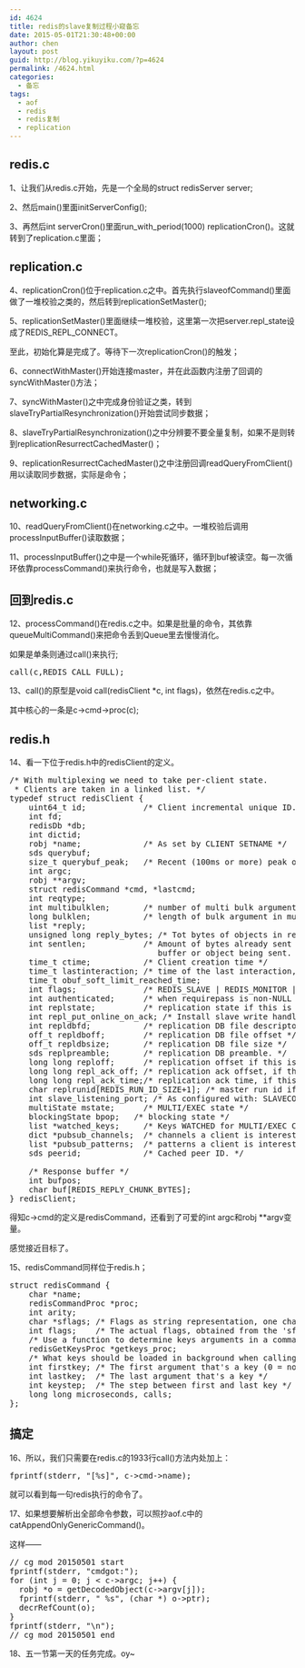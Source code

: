 ```yaml
---
id: 4624
title: redis的slave复制过程小窥备忘
date: 2015-05-01T21:30:48+00:00
author: chen
layout: post
guid: http://blog.yikuyiku.com/?p=4624
permalink: /4624.html
categories:
  - 备忘
tags:
  - aof
  - redis
  - redis复制
  - replication
---
```

## redis.c

1、让我们从redis.c开始，先是一个全局的struct redisServer server;

2、然后main()里面initServerConfig();

3、再然后int serverCron()里面run\_with\_period(1000) replicationCron()。这就转到了replication.c里面；

## replication.c

4、replicationCron()位于replication.c之中。首先执行slaveofCommand()里面做了一堆校验之类的，然后转到replicationSetMaster();

5、replicationSetMaster()里面继续一堆校验，这里第一次把server.repl\_state设成了REDIS\_REPL_CONNECT。

至此，初始化算是完成了。等待下一次replicationCron()的触发；

6、connectWithMaster()开始连接master，并在此函数内注册了回调的syncWithMaster()方法；

7、syncWithMaster()之中完成身份验证之类，转到slaveTryPartialResynchronization()开始尝试同步数据；

8、slaveTryPartialResynchronization()之中分辨要不要全量复制，如果不是则转到replicationResurrectCachedMaster()；

9、replicationResurrectCachedMaster()之中注册回调readQueryFromClient()用以读取同步数据，实际是命令；

## networking.c

10、readQueryFromClient()在networking.c之中。一堆校验后调用processInputBuffer()读取数据；

11、processInputBuffer()之中是一个while死循环，循环到buf被读空。每一次循环依靠processCommand()来执行命令，也就是写入数据；

## 回到redis.c

12、processCommand()在redis.c之中。如果是批量的命令，其依靠queueMultiCommand()来把命令丢到Queue里去慢慢消化。
  
如果是单条则通过call()来执行;

<pre>call(c,REDIS_CALL_FULL);
</pre>

13、call()的原型是void call(redisClient *c, int flags)，依然在redis.c之中。
  
其中核心的一条是c->cmd->proc(c);

## redis.h

14、看一下位于redis.h中的redisClient的定义。

<pre>/* With multiplexing we need to take per-client state.
 * Clients are taken in a linked list. */
typedef struct redisClient {
    uint64_t id;            /* Client incremental unique ID. */
    int fd;
    redisDb *db;
    int dictid;
    robj *name;             /* As set by CLIENT SETNAME */
    sds querybuf;
    size_t querybuf_peak;   /* Recent (100ms or more) peak of querybuf size */
    int argc;
    robj **argv;
    struct redisCommand *cmd, *lastcmd;
    int reqtype;
    int multibulklen;       /* number of multi bulk arguments left to read */
    long bulklen;           /* length of bulk argument in multi bulk request */
    list *reply;
    unsigned long reply_bytes; /* Tot bytes of objects in reply list */
    int sentlen;            /* Amount of bytes already sent in the current
                               buffer or object being sent. */
    time_t ctime;           /* Client creation time */
    time_t lastinteraction; /* time of the last interaction, used for timeout */
    time_t obuf_soft_limit_reached_time;
    int flags;              /* REDIS_SLAVE | REDIS_MONITOR | REDIS_MULTI ... */
    int authenticated;      /* when requirepass is non-NULL */
    int replstate;          /* replication state if this is a slave */
    int repl_put_online_on_ack; /* Install slave write handler on ACK. */
    int repldbfd;           /* replication DB file descriptor */
    off_t repldboff;        /* replication DB file offset */
    off_t repldbsize;       /* replication DB file size */
    sds replpreamble;       /* replication DB preamble. */
    long long reploff;      /* replication offset if this is our master */
    long long repl_ack_off; /* replication ack offset, if this is a slave */
    long long repl_ack_time;/* replication ack time, if this is a slave */
    char replrunid[REDIS_RUN_ID_SIZE+1]; /* master run id if this is a master */
    int slave_listening_port; /* As configured with: SLAVECONF listening-port */
    multiState mstate;      /* MULTI/EXEC state */
    blockingState bpop;   /* blocking state */
    list *watched_keys;     /* Keys WATCHED for MULTI/EXEC CAS */
    dict *pubsub_channels;  /* channels a client is interested in (SUBSCRIBE) */
    list *pubsub_patterns;  /* patterns a client is interested in (SUBSCRIBE) */
    sds peerid;             /* Cached peer ID. */

    /* Response buffer */
    int bufpos;
    char buf[REDIS_REPLY_CHUNK_BYTES];
} redisClient;
</pre>

得知c->cmd的定义是redisCommand，还看到了可爱的int argc和robj **argv变量。
  
感觉接近目标了。

15、redisCommand同样位于redis.h；

<pre>struct redisCommand {
    char *name;
    redisCommandProc *proc;
    int arity;
    char *sflags; /* Flags as string representation, one char per flag. */
    int flags;    /* The actual flags, obtained from the 'sflags' field. */
    /* Use a function to determine keys arguments in a command line. */
    redisGetKeysProc *getkeys_proc;
    /* What keys should be loaded in background when calling this command? */
    int firstkey; /* The first argument that's a key (0 = no keys) */
    int lastkey;  /* The last argument that's a key */
    int keystep;  /* The step between first and last key */
    long long microseconds, calls;
};
</pre>

## 搞定

16、所以，我们只需要在redis.c的1933行call()方法内处加上：

<pre>fprintf(stderr, "[%s]", c->cmd->name);
</pre>

就可以看到每一句redis执行的命令了。

17、如果想要解析出全部命令参数，可以照抄aof.c中的catAppendOnlyGenericCommand()。
  
这样——

<pre>// cg mod 20150501 start
fprintf(stderr, "cmdgot:");
for (int j = 0; j &lt; c->argc; j++) {
  robj *o = getDecodedObject(c->argv[j]);
  fprintf(stderr, " %s", (char *) o->ptr);
  decrRefCount(o);
}
fprintf(stderr, "\n");
// cg mod 20150501 end
</pre>

18、五一节第一天的任务完成。oy~